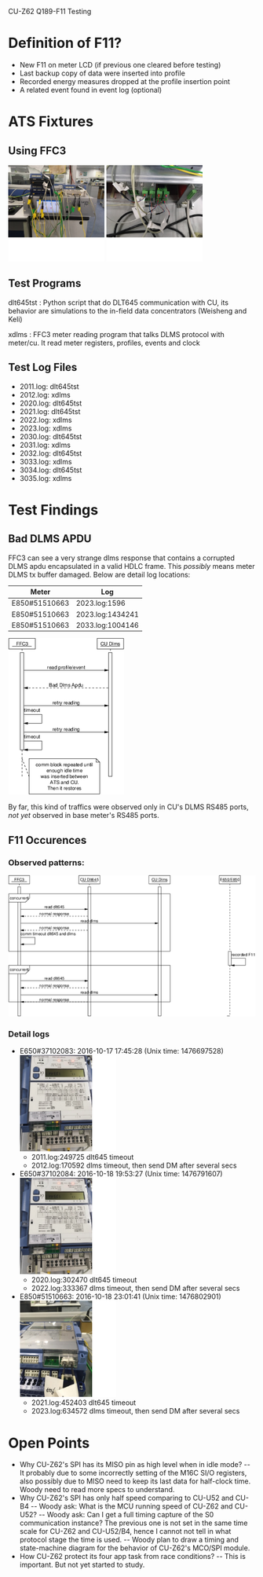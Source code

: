 
CU-Z62 Q189-F11 Testing

# Definition of F11?

- New F11 on meter LCD (if previous one cleared before testing)
- Last backup copy of data were inserted into profile
- Recorded energy measures dropped at the profile insertion point
- A related event found in event log (optional)

# ATS Fixtures

## Using FFC3

![ATS-Front](/q189-ats-front.png)
![ATS-Back](/q189-ats-back.png)

## Test Programs 

dlt645tst
: Python script that do DLT645 communication with CU, its behavior
are simulations to the in-field data concentrators (Weisheng and Keli)

xdlms
: FFC3 meter reading program that talks DLMS protocol with meter/cu. It
read meter registers, profiles, events and clock

## Test Log Files

- 2011.log: dlt645tst
- 2012.log: xdlms
- 2020.log: dlt645tst
- 2021.log: dlt645tst
- 2022.log: xdlms
- 2023.log: xdlms
- 2030.log: dlt645tst
- 2031.log: xdlms
- 2032.log: dlt645tst
- 3033.log: xdlms
- 3034.log: dlt645tst
- 3035.log: xdlms

# Test Findings
## Bad DLMS APDU

FFC3 can see a very strange dlms response that contains
a corrupted DLMS apdu encapsulated in a valid HDLC frame.
This *possibly* means meter DLMS tx buffer damaged. Below
are detail log locations:

| Meter         | Log              |
|---------------|------------------|
| E850#51510663 | 2023.log:1596    |
| E850#51510663 | 2023.log:1434241 |
| E850#51510663 | 2033.log:1004146 |

![seq-diagram](bad-dlms-apdu-seq-eps-converted-to.png)

By far, this kind of traffics were observed only in CU's 
DLMS RS485 ports, *not yet* observed in base meter's RS485
ports.

## F11 Occurences

### Observed patterns:
![f11 pattern](f11-observation-eps-converted-to.png)

### Detail logs
- E650#37102083: 2016-10-17 17:45:28 (Unix time: 1476697528)
![setup-1](/setup-1.png)
    - 2011.log:249725 dlt645 timeout
    - 2012.log:170592 dlms timeout, then send DM after several secs
- E650#37102084: 2016-10-18 19:53:27 (Unix time: 1476791607)
![setup-1](/setup-1.png)
    - 2020.log:302470 dlt645 timeout
    - 2022.log:333367 dlms timeout, then send DM after several secs
- E850#51510663: 2016-10-18 23:01:41 (Unix time: 1476802901)
![setup-2](/setup-2.png)
    - 2021.log:452403 dlt645 timeout
    - 2023.log:634572 dlms timeout, then send DM after several secs

# Open Points

- Why CU-Z62's SPI has its MISO pin as high level when in idle mode?
    -- It probably due to some incorrectly setting of the M16C SI/O
    registers, also possibly due to MISO need to keep its last data
    for half-clock time. Woody need to read more specs to understand.
- Why CU-Z62's SPI has only half speed comparing to CU-U52 and CU-B4
    -- Woody ask: What is the MCU running speed of CU-Z62 and CU-U52?
    -- Woody ask: Can I get a full timing capture of the S0 communication
    instance? The previous one is not set in the same time scale for CU-Z62
    and CU-U52/B4, hence I cannot not tell in what protocol stage the time
    is used.
    -- Woody plan to draw a timing and state-machine diagram for the behavior
    of CU-Z62's MCO/SPI module.
- How CU-Z62 protect its four app task from race conditions?
    -- This is important. But not yet started to study.


